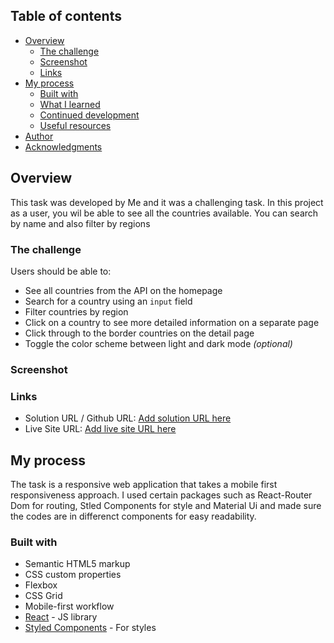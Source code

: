 ## Table of contents

- [Overview](#overview)
  - [The challenge](#the-challenge)
  - [Screenshot](#screenshot)
  - [Links](#links)
- [My process](#my-process)
  - [Built with](#built-with)
  - [What I learned](#what-i-learned)
  - [Continued development](#continued-development)
  - [Useful resources](#useful-resources)
- [Author](#author)
- [Acknowledgments](#acknowledgments)


## Overview
This task was developed by Me and it was a challenging task.
In this project as a user, you wil be able to see all the countries available. You can search by name and also filter by regions

### The challenge

Users should be able to:

- See all countries from the API on the homepage
- Search for a country using an `input` field
- Filter countries by region
- Click on a country to see more detailed information on a separate page
- Click through to the border countries on the detail page
- Toggle the color scheme between light and dark mode _(optional)_

### Screenshot

### Links

- Solution URL / Github URL: [Add solution URL here](https://github.com/kayode-ik/rest-countryapi2)
- Live Site URL: [Add live site URL here](https://your-live-site-url.com)


## My process
  The task is a responsive web application that takes a mobile first responsiveness approach.
  I used certain packages such as React-Router Dom for routing, Stled Components for style and Material Ui and made sure the codes are in differenct
  components for easy readability. 

### Built with

- Semantic HTML5 markup
- CSS custom properties
- Flexbox
- CSS Grid
- Mobile-first workflow
- [React](https://reactjs.org/) - JS library
- [Styled Components](https://styled-components.com/) - For styles
